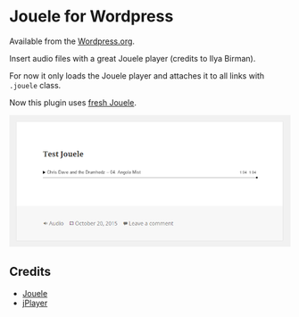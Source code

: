 # Jouele for Wordpress

Available from the [Wordpress.org](http://wordpress.org/plugins/wp-jouele).

Insert audio files with a great Jouele player (credits to Ilya Birman).

For now it only loads the Jouele player and attaches it to all links with `.jouele` class.

Now this plugin uses [fresh Jouele](https://github.com/ilyabirman/Jouele).

![Demo of the Jouele in Wordpress](screenshot-1.png)


## Credits
- [Jouele](https://github.com/ilyabirman/Jouele)
- [jPlayer](http://jplayer.org/)